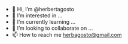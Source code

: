 - 👋 Hi, I’m @herbertagosto
- 👀 I’m interested in ...
- 🌱 I’m currently learning ...
- 💞️ I’m looking to collaborate on ...
- 📫 How to reach me herbagosto@gmail.com

<!---
herbertagosto/herbertagosto is a ✨ special ✨ repository because its `README.md` (this file) appears on your GitHub profile.
You can click the Preview link to take a look at your changes.
--->
